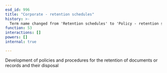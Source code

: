 ```yaml
---
esd_id: 996
title: "Corporate - retention schedules"
history: >-
  Term name changed from 'Retention schedules' to 'Policy - retention schedules' in version 3.00. Name/scope notes changed in version 4.0.1.
function: 53
interactions: []
powers: []
internal: true

---
```


Development of policies and procedures for the retention of documents or records and their disposal

